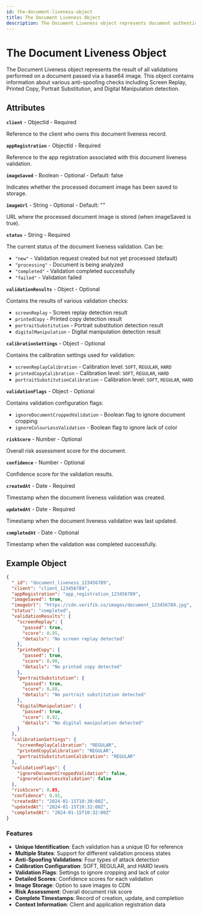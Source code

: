 ```yaml
---
id: the-document-liveness-object
title: The Document Liveness Object
description: The Document Liveness object represents document authenticity validation results
---
```


# The Document Liveness Object

The Document Liveness object represents the result of all validations performed on a document passed via a base64 image. This object contains information about various anti-spoofing checks including Screen Replay, Printed Copy, Portrait Substitution, and Digital Manipulation detection.

## Attributes

**`client`** - ObjectId - Required

Reference to the client who owns this document liveness record.

**`appRegistration`** - ObjectId - Required

Reference to the app registration associated with this document liveness validation.

**`imageSaved`** - Boolean - Optional - Default: false

Indicates whether the processed document image has been saved to storage.

**`imageUrl`** - String - Optional - Default: ""

URL where the processed document image is stored (when imageSaved is true).

**`status`** - String - Required

The current status of the document liveness validation. Can be:

* `"new"` - Validation request created but not yet processed (default)
* `"processing"` - Document is being analyzed
* `"completed"` - Validation completed successfully
* `"failed"` - Validation failed

**`validationResults`** - Object - Optional

Contains the results of various validation checks:

* `screenReplay` - Screen replay detection result
* `printedCopy` - Printed copy detection result
* `portraitSubstitution` - Portrait substitution detection result
* `digitalManipulation` - Digital manipulation detection result

**`calibrationSettings`** - Object - Optional

Contains the calibration settings used for validation:

* `screenReplayCalibration` - Calibration level: `SOFT`, `REGULAR`, `HARD`
* `printedCopyCalibration` - Calibration level: `SOFT`, `REGULAR`, `HARD`
* `portraitSubstitutionCalibration` - Calibration level: `SOFT`, `REGULAR`, `HARD`

**`validationFlags`** - Object - Optional

Contains validation configuration flags:

* `ignoreDocumentCroppedValidation` - Boolean flag to ignore document cropping
* `ignoreColourLessValidation` - Boolean flag to ignore lack of color

**`riskScore`** - Number - Optional

Overall risk assessment score for the document.

**`confidence`** - Number - Optional

Confidence score for the validation results.

**`createdAt`** - Date - Required

Timestamp when the document liveness validation was created.

**`updatedAt`** - Date - Required

Timestamp when the document liveness validation was last updated.

**`completedAt`** - Date - Optional

Timestamp when the validation was completed successfully.

## Example Object

```json
{
  "_id": "document_liveness_123456789",
  "client": "client_123456789",
  "appRegistration": "app_registration_123456789",
  "imageSaved": true,
  "imageUrl": "https://cdn.verifik.co/images/document_123456789.jpg",
  "status": "completed",
  "validationResults": {
    "screenReplay": {
      "passed": true,
      "score": 0.95,
      "details": "No screen replay detected"
    },
    "printedCopy": {
      "passed": true,
      "score": 0.90,
      "details": "No printed copy detected"
    },
    "portraitSubstitution": {
      "passed": true,
      "score": 0.88,
      "details": "No portrait substitution detected"
    },
    "digitalManipulation": {
      "passed": true,
      "score": 0.92,
      "details": "No digital manipulation detected"
    }
  },
  "calibrationSettings": {
    "screenReplayCalibration": "REGULAR",
    "printedCopyCalibration": "REGULAR",
    "portraitSubstitutionCalibration": "REGULAR"
  },
  "validationFlags": {
    "ignoreDocumentCroppedValidation": false,
    "ignoreColourLessValidation": false
  },
  "riskScore": 0.05,
  "confidence": 0.91,
  "createdAt": "2024-01-15T10:30:00Z",
  "updatedAt": "2024-01-15T10:32:00Z",
  "completedAt": "2024-01-15T10:32:00Z"
}
```

### Features

- **Unique Identification**: Each validation has a unique ID for reference
- **Multiple States**: Support for different validation process states
- **Anti-Spoofing Validations**: Four types of attack detection
- **Calibration Configuration**: SOFT, REGULAR, and HARD levels
- **Validation Flags**: Settings to ignore cropping and lack of color
- **Detailed Scores**: Confidence scores for each validation
- **Image Storage**: Option to save images to CDN
- **Risk Assessment**: Overall document risk score
- **Complete Timestamps**: Record of creation, update, and completion
- **Context Information**: Client and application registration data